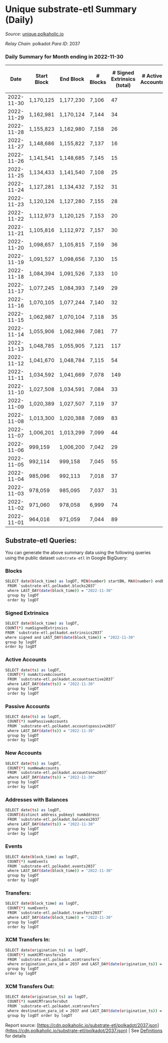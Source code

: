 # Unique substrate-etl Summary (Daily)

_Source_: [unique.polkaholic.io](https://unique.polkaholic.io)

*Relay Chain*: polkadot
*Para ID*: 2037



### Daily Summary for Month ending in 2022-11-30


| Date | Start Block | End Block | # Blocks | # Signed Extrinsics (total) | # Active Accounts | # Passive | # New | # Addresses with Balances | # Events | # Transfers | # XCM Transfers In | # XCM Transfers Out | Issues | 
| ---- | ----------- | --------- | -------- | --------------------------- | ----------------- | --------- | ----- | ------------------------- | -------- | ----------- | ------------------ | ------------------- | ------ |
| 2022-11-30 | 1,170,125 | 1,177,230 | 7,106 | 47 |  |  |  | 15,788 | 15,511 | 34  |   |   |  |
| 2022-11-29 | 1,162,981 | 1,170,124 | 7,144 | 34 |  |  |  |  | 15,468 | 16  |   |   |  |
| 2022-11-28 | 1,155,823 | 1,162,980 | 7,158 | 26 |  |  |  |  | 15,474 | 12  |   |   |  |
| 2022-11-27 | 1,148,686 | 1,155,822 | 7,137 | 16 |  |  |  |  | 15,353 | 3  |   |   |  |
| 2022-11-26 | 1,141,541 | 1,148,685 | 7,145 | 15 |  |  |  |  | 15,369 | 6  |   |   |  |
| 2022-11-25 | 1,134,433 | 1,141,540 | 7,108 | 25 |  |  |  |  | 15,494 | 19  |   |   |  |
| 2022-11-24 | 1,127,281 | 1,134,432 | 7,152 | 31 |  |  |  |  | 15,466 | 18  |   |   |  |
| 2022-11-23 | 1,120,126 | 1,127,280 | 7,155 | 28 |  |  |  |  | 15,566 | 9  |   |   |  |
| 2022-11-22 | 1,112,973 | 1,120,125 | 7,153 | 20 |  |  |  |  | 15,535 | 12  |   |   |  |
| 2022-11-21 | 1,105,816 | 1,112,972 | 7,157 | 30 |  |  |  |  | 15,503 | 18  |   |   |  |
| 2022-11-20 | 1,098,657 | 1,105,815 | 7,159 | 36 |  |  |  |  | 15,526 | 20  |   |   |  |
| 2022-11-19 | 1,091,527 | 1,098,656 | 7,130 | 15 |  |  |  |  | 15,592 | 24  |   |   |  |
| 2022-11-18 | 1,084,394 | 1,091,526 | 7,133 | 10 |  |  |  |  | 15,412 | 5  |   |   |  |
| 2022-11-17 | 1,077,245 | 1,084,393 | 7,149 | 29 |  |  |  |  | 15,492 | 18  |   |   |  |
| 2022-11-16 | 1,070,105 | 1,077,244 | 7,140 | 32 |  |  |  |  | 15,443 | 28  |   |   |  |
| 2022-11-15 | 1,062,987 | 1,070,104 | 7,118 | 35 |  |  |  |  | 15,419 | 24  |   |   |  |
| 2022-11-14 | 1,055,906 | 1,062,986 | 7,081 | 77 |  |  |  |  | 15,553 | 61  |   |   |  |
| 2022-11-13 | 1,048,785 | 1,055,905 | 7,121 | 117 |  |  |  |  | 15,852 | 94  |   |   |  |
| 2022-11-12 | 1,041,670 | 1,048,784 | 7,115 | 54 |  |  |  |  | 15,509 | 40  |   |   |  |
| 2022-11-11 | 1,034,592 | 1,041,669 | 7,078 | 149 |  |  |  |  | 15,908 | 139  |   |   |  |
| 2022-11-10 | 1,027,508 | 1,034,591 | 7,084 | 33 |  |  |  |  | 15,336 | 20  |   |   |  |
| 2022-11-09 | 1,020,389 | 1,027,507 | 7,119 | 37 |  |  |  |  | 15,430 | 30  |   |   |  |
| 2022-11-08 | 1,013,300 | 1,020,388 | 7,089 | 83 |  |  |  |  | 15,859 | 61  |   |   |  |
| 2022-11-07 | 1,006,201 | 1,013,299 | 7,099 | 44 |  |  |  |  | 15,451 | 29  |   |   |  |
| 2022-11-06 | 999,159 | 1,006,200 | 7,042 | 29 |  |  |  |  | 15,224 | 17  |   |   |  |
| 2022-11-05 | 992,114 | 999,158 | 7,045 | 55 |  |  |  |  | 15,365 | 35  |   |   |  |
| 2022-11-04 | 985,096 | 992,113 | 7,018 | 37 |  |  |  |  | 15,235 | 19  |   |   |  |
| 2022-11-03 | 978,059 | 985,095 | 7,037 | 31 |  |  |  | 15,603 | 15,225 | 17  |   |   |  |
| 2022-11-02 | 971,060 | 978,058 | 6,999 | 74 |  |  |  | 15,598 | 15,367 | 41  |   |   |  |
| 2022-11-01 | 964,016 | 971,059 | 7,044 | 89 |  |  |  | 15,595 | 15,525 | 65  |   |   |  |

## Substrate-etl Queries:
You can generate the above summary data using the following queries using the public dataset `substrate-etl` in Google BigQuery:

### Blocks
```bash
SELECT date(block_time) as logDT, MIN(number) startBN, MAX(number) endBN, COUNT(*) numBlocks 
 FROM `substrate-etl.polkadot.blocks2037`  
 where LAST_DAY(date(block_time)) = "2022-11-30" 
 group by logDT 
 order by logDT
```

### Signed Extrinsics
```bash
SELECT date(block_time) as logDT, 
COUNT(*) numSignedExtrinsics 
FROM `substrate-etl.polkadot.extrinsics2037`  
where signed and LAST_DAY(date(block_time)) = "2022-11-30" 
group by logDT 
order by logDT
```

### Active Accounts
```bash
SELECT date(ts) as logDT, 
 COUNT(*) numActiveAccounts 
 FROM `substrate-etl.polkadot.accountsactive2037` 
 where LAST_DAY(date(ts)) = "2022-11-30" 
 group by logDT 
 order by logDT
```

### Passive Accounts
```bash
SELECT date(ts) as logDT, 
 COUNT(*) numPassiveAccounts 
 FROM `substrate-etl.polkadot.accountspassive2037` 
 where LAST_DAY(date(ts)) = "2022-11-30" 
 group by logDT 
 order by logDT
```

### New Accounts
```bash
SELECT date(ts) as logDT, 
 COUNT(*) numNewAccounts 
 FROM `substrate-etl.polkadot.accountsnew2037` 
 where LAST_DAY(date(ts)) = "2022-11-30" 
 group by logDT
 order by logDT
```

### Addresses with Balances
```bash
SELECT date(ts) as logDT,
 COUNT(distinct address_pubkey) numAddress 
 FROM `substrate-etl.polkadot.balances2037` 
 where LAST_DAY(date(ts)) = "2022-11-30" 
 group by logDT 
 order by logDT
```

### Events
```bash
SELECT date(block_time) as logDT, 
 COUNT(*) numEvents 
 FROM `substrate-etl.polkadot.events2037` 
 where LAST_DAY(date(block_time)) = "2022-11-30" 
 group by logDT 
 order by logDT
```

### Transfers:
```bash
SELECT date(block_time) as logDT, 
 COUNT(*) numEvents 
 FROM `substrate-etl.polkadot.transfers2037` 
 where LAST_DAY(date(block_time)) = "2022-11-30" 
 group by logDT 
 order by logDT
```

### XCM Transfers In:
```bash
SELECT date(origination_ts) as logDT, 
 COUNT(*) numXCMTransfersIn 
 FROM `substrate-etl.polkadot.xcmtransfers` 
 where origination_para_id = 2037 and LAST_DAY(date(origination_ts)) = "2022-11-30" 
 group by logDT 
order by logDT
```

### XCM Transfers Out:
```bash
SELECT date(origination_ts) as logDT, 
 COUNT(*) numXCMTransfersOut 
 FROM `substrate-etl.polkadot.xcmtransfers` 
 where destination_para_id = 2037 and LAST_DAY(date(origination_ts)) = "2022-11-30" 
 group by logDT order by logDT
```


Report source: [https://cdn.polkaholic.io/substrate-etl/polkadot/2037.json](https://cdn.polkaholic.io/substrate-etl/polkadot/2037.json) | See [Definitions](/DEFINITIONS.md) for details
